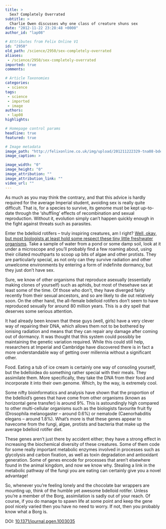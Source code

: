 ```yaml
---
title: >
  Sex? Completely Overrated
subtitle: >
  Charlie Owen discusses why one class of creature shuns sex
date: "2012-11-22 23:28:48 +0000"
author_id: "lap08"

# Attributes from Felix Online V1
id: "2950"
old_path: /science/2950/sex-completely-overrated
aliases:
 - /science/2950/sex-completely-overrated
imported: true
comments:

# Article Taxonomies
categories:
 - science
tags:
 - science
 - imported
 - image
authors:
 - lap08
highlights:

# Homepage control params
headline: true
featured: true

# Image metadata
image_path: "http://felixonline.co.uk/img/upload/201211222329-tna08-bdelloids.jpg"
image_caption: >

image_width: "0"
image_height: "0"
image_attribution: ""
image_attribution_link: ""
video_url: ""
---
```


As much as you may think the contrary, and that this advice is hardly required for the average Imperial student, avoiding sex is really quite difficult. That is, for a species to survive, its genome must be kept up-to-date through the ‘shuffling’ effects of recombination and sexual reproduction. Without it, evolution simply can’t happen quickly enough in the fight against threats such as parasites.

Enter the bdelloid rotifers – truly inspiring creatures, am I right? [Well, okay, but most biologists at least hold some respect these tiny little freshwater organisms](http://www.plosgenetics.org/article/info%3Adoi%2F10.1371%2Fjournal.pgen.1003035). Take a sample of water from a pond or some damp soil, look at it under a microscope and you’ll probably find a few roaming about, using their ciliated mouthparts to scoop up bits of algae and other protists. They are particularly special, as not only can they survive radiation and other unwelcome environments by entering a form of indefinite dormancy, but they just don’t have sex.

Sure, we know of other organisms that reproduce asexually (essentially making clones of yourself) such as aphids, but most of thesehave sex at least some of the time. Of those who don’t, they have diverged fairly recently from their sexual ancestors, and so are likely to die out relatively soon. On the other hand, the all-female bdelloid rotifers don’t seem to have reproduced sexually for around 80 million years. This is a dry spell that deserves some serious attention.

It had already been known that these guys (well, girls) have a very clever way of repairing their DNA, which allows them not to be bothered by ionising radiation and means that they can repair any damage after coming out of dormancy. It was thought that this system could possibly be maintaining the genetic variation required. While this could still help, researchers at Imperial and Cambridge have discovered there is in fact a more understandable way of getting over millennia without a significant other.

Food. Eating a tub of ice cream is certainly one way of consoling yourself, but the bdelloidea do something rather special with their meals. They assimilate them. More specifically, they take the DNA from their food and incorporate it into their own genome. Which, by the way, is extremely cool.

Some nifty bioinformatics and analysis have shown that the proportion of the bdelloid’s genes that have come from other organisms (known as horizontal gene transfer) is around 9%. This is astoundingly high compared to other multi-cellular organisms such as the biologists favourite fruit fly (Drosophila melanogaster – around 0.6%) or nematode (Caenorhabditis elegans – around 1.8%). What’s more is that these genes appear to havecome from the fungi, algae, protists and bacteria that make up the average bdelloid rotifer diet.

These genes aren’t just there by accident either; they have a strong effect in increasing the biochemical diversity of these creatures. Some of them code for some really important metabolic enzymes involved in processes such as glycolysis and carbon fixation, as well as toxin degradation and antioxidant generation. Some of genes encode for processes that aren’t elsewhere found in the animal kingdom, and now we know why. Stealing a link in the metabolic pathway of the fungi you are eating can certainly give you a novel advantage!

So, whenever you’re feeling lonely and the chocolate bar wrappers are mounting up, think of the humble yet awesome bdelloid rotifer. Unless you’re a member of the Borg, assimilation is sadly out of your reach. Of course, if you do manage to spawn life at some point and keep the gene pool nicely varied then you have no need to worry. If not, then you probably know what a Borg is.

DOI: [10.1371/journal.pgen.1003035](http://www.plosgenetics.org/article/info%3Adoi%2F10.1371%2Fjournal.pgen.1003035)
